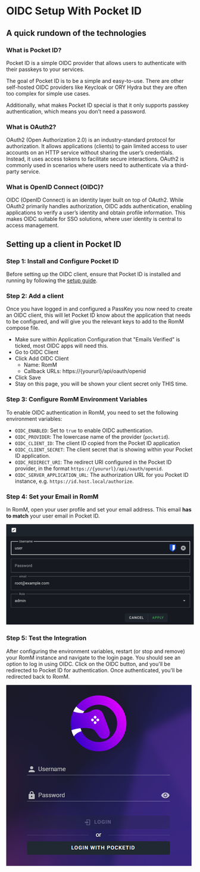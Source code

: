 # OIDC Setup With Pocket ID

## A quick rundown of the technologies

### What is Pocket ID?

Pocket ID is a simple OIDC provider that allows users to authenticate with their passkeys to your services.

The goal of Pocket ID is to be a simple and easy-to-use. There are other self-hosted OIDC providers like Keycloak or ORY Hydra but they are often too complex for simple use cases.

Additionally, what makes Pocket ID special is that it only supports passkey authentication, which means you don’t need a password.

### What is OAuth2?

OAuth2 (Open Authorization 2.0) is an industry-standard protocol for authorization. It allows applications (clients) to gain limited access to user accounts on an HTTP service without sharing the user’s credentials. Instead, it uses access tokens to facilitate secure interactions. OAuth2 is commonly used in scenarios where users need to authenticate via a third-party service.

### What is OpenID Connect (OIDC)?

OIDC (OpenID Connect) is an identity layer built on top of OAuth2. While OAuth2 primarily handles authorization, OIDC adds authentication, enabling applications to verify a user’s identity and obtain profile information. This makes OIDC suitable for SSO solutions, where user identity is central to access management.

## Setting up a client in Pocket ID

### Step 1: Install and Configure Pocket ID

Before setting up the OIDC client, ensure that Pocket ID is installed and running by following the [setup guide](https://github.com/stonith404/pocket-id#setup).

### Step 2: Add a client

Once you have logged in and configured a PassKey you now need to create an OIDC client, this will let Pocket ID know about the application that needs to be configured, and will give you the relevant keys to add to the RomM compose file.

- Make sure within Application Configuration that "Emails Verified" is ticked, most OIDC apps will need this.
- Go to OIDC Client
- Click Add OIDC Client
    - Name: RomM
    - Callback URLs: https://{yoururl}/api/oauth/openid
- Click Save
- Stay on this page, you will be shown your client secret only THIS time.

### Step 3: Configure RomM Environment Variables

To enable OIDC authentication in RomM, you need to set the following environment variables:

- `OIDC_ENABLED`: Set to `true` to enable OIDC authentication.
- `OIDC_PROVIDER`: The lowercase name of the provider (`pocketid`).
- `OIDC_CLIENT_ID`: The client ID copied from the Pocket ID application
- `OIDC_CLIENT_SECRET`: The client secret that is showing within your Pocket ID application.
- `OIDC_REDIRECT_URI`: The redirect URI configured in the Pocket ID provider, in the format `https://{yoururl}/api/oauth/openid`.
- `OIDC_SERVER_APPLICATION_URL`: The authorization URL for you Pocket ID instance, e.g. `https://id.host.local/authorize`.

### Step 4: Set your Email in RomM

In RomM, open your user profile and set your email address. This email **has to match** your user email in Pocket ID.

![Set email](../resources/authelia/1-user-profile.png)

### Step 5: Test the Integration

After configuring the environment variables, restart (or stop and remove) your RomM instance and navigate to the login page. You should see an option to log in using OIDC. Click on the OIDC button, and you'll be redirected to Pocket ID for authentication. Once authenticated, you'll be redirected back to RomM.

![Login with OIDC](../resources/pocketid/PocketID-login.png)
